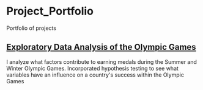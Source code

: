 # Project_Portfolio
Portfolio of projects



 
 
 ## [Exploratory Data Analysis of the Olympic Games](https://github.com/jjudley/Data_Science_Portfolio/blob/main/Olympic%20games%20EDA%20(1).ipynb)
I analyze what factors contribute to earning medals during the Summer and Winter Olympic Games. Incorporated hypothesis testing to see what variables  have an influence on a country's success within the Olympic Games
